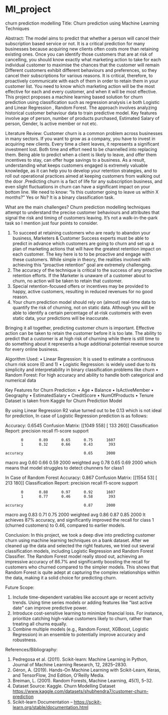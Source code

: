 # Ml_project
churn prediction modelling
Title: 
Churn prediction using Machine Learning Techniques


Abstract:
The model aims to predict that whether a person will cancel their subscription based service or not. It is a critical prediction for many businesses because acquiring new clients often costs more than retaining existing ones. Once you can identify those customers that are at risk of cancelling, you should know exactly what marketing action to take for each individual customer to maximise the chances that the customer will remain
Different customers exhibit different behaviours and preferences, so they cancel their subscriptions for various reasons. It is critical, therefore, to proactively communicate with each of them in order to retain them in your customer list. You need to know which marketing action will be the most effective for each and every customer, and when it will be most effective.
This project proposes a machine learning based solution for churn prediction using classification such as regression analysis i.e both Logistic and Linear Regression , Random Forest. The approach involves analyzing historical customer behaviour data to train predictive model. Key features involve age of person, number of products purchased, Estimated Salary of person, Gender, Is active member or not etc.

Literature Review:
Customer churn is a common problem across businesses in many sectors. If you want to grow as a company, you have to invest in acquiring new clients. Every time a client leaves, it represents a significant investment lost. Both time and effort need to be channelled into replacing them. Being able to predict when a client is likely to leave, and offer them incentives to stay, can offer huge savings to a business. As a result, understanding what keeps customers engaged is extremely valuable knowledge, as it can help you to develop your retention strategies, and to roll out operational practices aimed at keeping customers from walking out the door .Predicting churn is a fact of life for any subscription business, and even slight fluctuations in churn can have a significant impact on your bottom line. We need to know: “Is this customer going to leave us within X months?” Yes or No? It is a binary classification task.
 
What are the main challenges?
Churn prediction modelling techniques attempt to understand the precise customer behaviours and attributes that signal the risk and timing of customers leaving. It’s not a walk-in-the-park task so I mention just four points to consider.
1.	To succeed at retaining customers who are ready to abandon your business, Marketers & Customer Success experts must be able to predict in advance which customers are going to churn and set up a plan of marketing actions that will have the greatest retention impact on each customer. The key here is to to be proactive and engage with these customers. While simple in theory, the realities involved with achieving this “proactive retention” goal are extremely challenging.
2.	The accuracy of the technique is critical to the success of any proactive retention efforts. If the Marketer is unaware of a customer about to churn, no action will be taken to retain that customer.
3.	Special retention-focused offers or incentives may be provided to happy, active customers, resulting in reduced revenues for no good reason.
4.	Your churn prediction model should rely on (almost) real-time data to quantify the risk of churning, not on static data. Although you will be able to identify a certain percentage of at-risk customers with even static data, your predictions will be inaccurate.
 
Bringing it all together, predicting customer churn is important. Effective action can be taken to retain the customer before it is too late. The ability to predict that a customer is at high risk of churning while there is still time to do something about it represents a huge additional potential revenue source for every online business.

Algorithm Used:
•	Linear Regression: It is used to estimate a continuous churn risk score (0 and 1)
•	Logistic Regression: is widely used due to its simplicity and interpretability in binary classification problems like churn
•	Random Forest: For high accuracy and ability to handle both categorical and numerical data


Key Features for Churn Prediction:
•	Age
•	Balance
•	IsActiveMember
•	Geography
•	EstimatedSalary
•	CreditScore
•	NumOfProducts
•	Tenure
Dataset is taken from Kaggle for Churn Prediction Model

By using Linear Regression R2 value turned out to be 0.13 which is not ideal for prediction,
In case of Logistic Regression prediction is as follows:

Accuracy: 0.6545
Confusion Matrix:
 [[1049  558]
 [ 133  260]]
Classification Report:
               precision    recall  f1-score   support

           0       0.89      0.65      0.75      1607
           1       0.32      0.66      0.43       393

    accuracy                           0.65      2000
   macro avg       0.60      0.66      0.59      2000
weighted avg       0.78      0.65      0.69      2000
which means that model struggles to detect chunners for class1

In Case of Random Forest 
Accuracy: 0.867
Confusion Matrix:
 [[1554   53]
 [ 213  180]]
Classification Report:
               precision    recall  f1-score   support

           0       0.88      0.97      0.92      1607
           1       0.77      0.46      0.58       393

    accuracy                           0.87      2000
   macro avg       0.83      0.71      0.75      2000
weighted avg       0.86      0.87      0.85      2000
It achieves 87% accuracy, and significantly improved the recall for class 1 (churned customers) to 0.46, compared to earlier models.

Conclusion:
In this project, we took a deep dive into predicting customer churn using machine learning techniques on a bank dataset. After we cleaned up the data and selected the right features, we tried out several classification models, including Logistic Regression and Random Forest Classifier. The Random Forest model really stood out, achieving an impressive accuracy of 86.7% and significantly boosting the recall for customers who churned compared to the simpler models. This shows that Random Forest is quite adept at capturing the complex relationships within the data, making it a solid choice for predicting churn.

Future Scope:
1)	Include time-dependent variables like account age or recent activity trends. Using time series models or adding features like "last active date" can improve predictive power.
2)	Introduce cost-sensitive learning to minimize financial loss. For instance, prioritize catching high-value customers likely to churn, rather than treating all churns equally.  
3)	Combine multiple models (e.g., Random Forest, XGBoost, Logistic Regression) in an ensemble to potentially improve accuracy and robustness.

References/Bibliography:
1.	Pedregosa et al. (2011). Scikit-learn: Machine Learning in Python, Journal of Machine Learning Research, 12, 2825–2830.
2.	Géron, A. (2019). Hands-On Machine Learning with Scikit-Learn, Keras, and TensorFlow, 2nd Edition, O’Reilly Media.
3.	Breiman, L. (2001). Random Forests, Machine Learning, 45(1), 5–32.
4.	Dataset Source: Kaggle. Churn Modelling Dataset
https://www.kaggle.com/datasets/shubhendra7/customer-churn-prediction
5.	Scikit-learn Documentation – https://scikit-learn.org/stable/documentation.html


